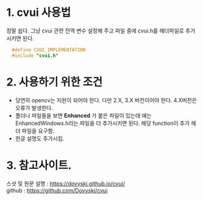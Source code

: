 # 1. cvui 사용법
정말 쉽다. 그냥 cvui 관련 전역 변수 설정해 주고 파일 중에 cvui.h를 헤더파일로 추가시키면 된다.<br>
```c
  #define CVUI_IMPLEMENTATION
  #include "cvui.h"
```

# 2. 사용하기 위한 조건
- 당연히 opencv는 지원이 되어야 한다. 다만 2.X, 3.X 버전이어야 한다. 4.X버전은 오류가 발생한다. <br>
- 폴더나 파일들을 보면 **Enhanced** 가 붙은 파일이 있는데 얘는 EnhancedWindows.h라는 파일을 더 추가시키면 된다. 해당 function이 추가 헤더 파일을 요구함.<br>
- 한글 설명도 추가시킴.


# 3. 참고사이트.
스샷 및 원문 설명 : https://dovyski.github.io/cvui/ <br>
github : https://github.com/Dovyski/cvui <br>
